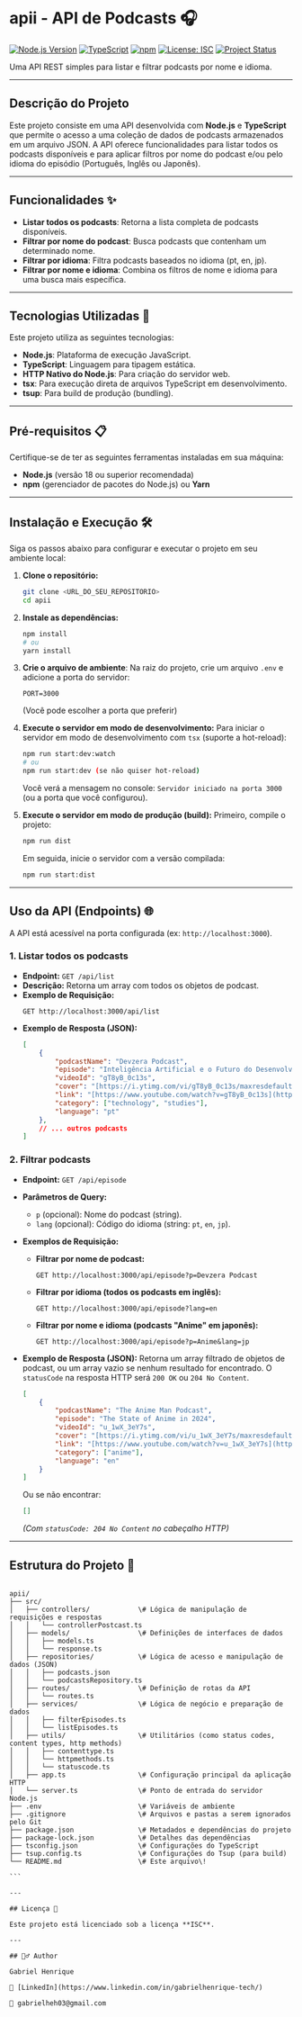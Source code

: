 # apii - API de Podcasts 🎧

[![Node.js Version](https://img.shields.io/badge/Node.js-18%2B-green.svg)](https://nodejs.org/)
[![TypeScript](https://img.shields.io/badge/TypeScript-5.x-blue.svg)](https://www.typescriptlang.org/)
[![npm](https://img.shields.io/badge/npm-enabled-blue.svg)](https://docs.npmjs.com/)
[![License: ISC](https://img.shields.io/badge/License-ISC-blue.svg)](https://opensource.org/licenses/ISC)
[![Project Status](https://img.shields.io/badge/Status-Developing-yellow.svg)](https://github.com/your-username/your-repo-name) 


Uma API REST simples para listar e filtrar podcasts por nome e idioma.

---

## Descrição do Projeto

Este projeto consiste em uma API desenvolvida com **Node.js** e **TypeScript** que permite o acesso a uma coleção de dados de podcasts armazenados em um arquivo JSON. A API oferece funcionalidades para listar todos os podcasts disponíveis e para aplicar filtros por nome do podcast e/ou pelo idioma do episódio (Português, Inglês ou Japonês).

---

## Funcionalidades ✨

* **Listar todos os podcasts**: Retorna a lista completa de podcasts disponíveis.
* **Filtrar por nome do podcast**: Busca podcasts que contenham um determinado nome.
* **Filtrar por idioma**: Filtra podcasts baseados no idioma (pt, en, jp).
* **Filtrar por nome e idioma**: Combina os filtros de nome e idioma para uma busca mais específica.

---

## Tecnologias Utilizadas 🚀

Este projeto utiliza as seguintes tecnologias:

* **Node.js**: Plataforma de execução JavaScript.
* **TypeScript**: Linguagem para tipagem estática.
* **HTTP Nativo do Node.js**: Para criação do servidor web.
* **tsx**: Para execução direta de arquivos TypeScript em desenvolvimento.
* **tsup**: Para build de produção (bundling).

---

## Pré-requisitos 📋

Certifique-se de ter as seguintes ferramentas instaladas em sua máquina:

* **Node.js** (versão 18 ou superior recomendada)
* **npm** (gerenciador de pacotes do Node.js) ou **Yarn**

---

## Instalação e Execução 🛠️

Siga os passos abaixo para configurar e executar o projeto em seu ambiente local:

1.  **Clone o repositório:**
    ```bash
    git clone <URL_DO_SEU_REPOSITORIO>
    cd apii
    ```
2.  **Instale as dependências:**
    ```bash
    npm install
    # ou
    yarn install
    ```
3.  **Crie o arquivo de ambiente**:
    Na raiz do projeto, crie um arquivo `.env` e adicione a porta do servidor:
    ```
    PORT=3000
    ```
    (Você pode escolher a porta que preferir)
4.  **Execute o servidor em modo de desenvolvimento:**
    Para iniciar o servidor em modo de desenvolvimento com `tsx` (suporte a hot-reload):
    ```bash
    npm run start:dev:watch
    # ou
    npm run start:dev (se não quiser hot-reload)
    ```
    Você verá a mensagem no console: `Servidor iniciado na porta 3000` (ou a porta que você configurou).

5.  **Execute o servidor em modo de produção (build):**
    Primeiro, compile o projeto:
    ```bash
    npm run dist
    ```
    Em seguida, inicie o servidor com a versão compilada:
    ```bash
    npm run start:dist
    ```

---

## Uso da API (Endpoints) 🌐

A API está acessível na porta configurada (ex: `http://localhost:3000`).

### 1. Listar todos os podcasts

* **Endpoint:** `GET /api/list`
* **Descrição:** Retorna um array com todos os objetos de podcast.
* **Exemplo de Requisição:**
    ```
    GET http://localhost:3000/api/list
    ```
* **Exemplo de Resposta (JSON):**
    ```json
    [
        {
            "podcastName": "Devzera Podcast",
            "episode": "Inteligência Artificial e o Futuro do Desenvolvimento",
            "videoId": "gT8yB_0c13s",
            "cover": "[https://i.ytimg.com/vi/gT8yB_0c13s/maxresdefault.jpg](https://i.ytimg.com/vi/gT8yB_0c13s/maxresdefault.jpg)",
            "link": "[https://www.youtube.com/watch?v=gT8yB_0c13s](https://www.youtube.com/watch?v=gT8yB_0c13s)",
            "category": ["technology", "studies"],
            "language": "pt"
        },
        // ... outros podcasts
    ]
    ```

### 2. Filtrar podcasts

* **Endpoint:** `GET /api/episode`
* **Parâmetros de Query:**
    * `p` (opcional): Nome do podcast (string).
    * `lang` (opcional): Código do idioma (string: `pt`, `en`, `jp`).
* **Exemplos de Requisição:**
    * **Filtrar por nome de podcast:**
        ```
        GET http://localhost:3000/api/episode?p=Devzera Podcast
        ```
    * **Filtrar por idioma (todos os podcasts em inglês):**
        ```
        GET http://localhost:3000/api/episode?lang=en
        ```
    * **Filtrar por nome e idioma (podcasts "Anime" em japonês):**
        ```
        GET http://localhost:3000/api/episode?p=Anime&lang=jp
        ```
* **Exemplo de Resposta (JSON):**
    Retorna um array filtrado de objetos de podcast, ou um array vazio se nenhum resultado for encontrado. O `statusCode` na resposta HTTP será `200 OK` ou `204 No Content`.

    ```json
    [
        {
            "podcastName": "The Anime Man Podcast",
            "episode": "The State of Anime in 2024",
            "videoId": "u_1wX_3eY7s",
            "cover": "[https://i.ytimg.com/vi/u_1wX_3eY7s/maxresdefault.jpg](https://i.ytimg.com/vi/u_1wX_3eY7s/maxresdefault.jpg)",
            "link": "[https://www.youtube.com/watch?v=u_1wX_3eY7s](https://www.youtube.com/watch?v=u_1wX_3eY7s)",
            "category": ["anime"],
            "language": "en"
        }
    ]
    ```
    Ou se não encontrar:
    ```json
    []
    ```
    *(Com `statusCode: 204 No Content` no cabeçalho HTTP)*

---

## Estrutura do Projeto 📁

````

apii/
├── src/
│   ├── controllers/            \# Lógica de manipulação de requisições e respostas
│   │   └── controllerPostcast.ts
│   ├── models/                 \# Definições de interfaces de dados
│   │   ├── models.ts
│   │   └── response.ts
│   ├── repositories/           \# Lógica de acesso e manipulação de dados (JSON)
│   │   ├── podcasts.json
│   │   └── podcastsRepository.ts
│   ├── routes/                 \# Definição de rotas da API
│   │   └── routes.ts
│   ├── services/               \# Lógica de negócio e preparação de dados
│   │   ├── filterEpisodes.ts
│   │   └── listEpisodes.ts
│   ├── utils/                  \# Utilitários (como status codes, content types, http methods)
│   │   ├── contenttype.ts
│   │   └── httpmethods.ts
│   │   └── statuscode.ts
│   ├── app.ts                  \# Configuração principal da aplicação HTTP
│   └── server.ts               \# Ponto de entrada do servidor Node.js
├── .env                        \# Variáveis de ambiente
├── .gitignore                  \# Arquivos e pastas a serem ignorados pelo Git
├── package.json                \# Metadados e dependências do projeto
├── package-lock.json           \# Detalhes das dependências
├── tsconfig.json               \# Configurações do TypeScript
├── tsup.config.ts              \# Configurações do Tsup (para build)
└── README.md                   \# Este arquivo\!

```

---

## Licença 📄

Este projeto está licenciado sob a licença **ISC**.

---

## 🙋‍♂️ Author

Gabriel Henrique 

🔗 [LinkedIn](https://www.linkedin.com/in/gabrielhenrique-tech/)

📧 gabrielheh03@gmail.com
